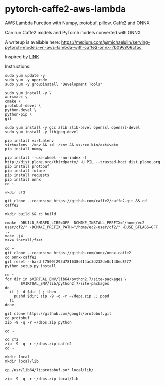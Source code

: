 # pytorch-caffe2-aws-lambda

AWS Lambda Function with Numpy, protobuf, pillow, Caffe2 and ONNX

Can run Caffe2 models and PyTorch models converted with ONNX

A writeup is available here: https://medium.com/@michaelulin/serving-pytorch-models-on-aws-lambda-with-caffe2-onnx-7b096806cfac

Inspired by [LINK](https://github.com/cemoody/lambda-chainer)

Instructions:

    sudo yum update -y
    sudo yum -y upgrade
    sudo yum -y groupinstall "Development Tools"

    sudo yum install -y \
    automake \
    cmake \
    protobuf-devel \
    python-devel \
    python-pip \
    git

    sudo yum install -y gcc zlib zlib-devel openssl openssl-devel
    sudo yum install -y libjpeg-devel

    pip install virtualenv
    virtualenv ~/env && cd ~/env && source bin/activate
    pip install numpy

    pip install --use-wheel --no-index -f http://dist.plone.org/thirdparty/ -U PIL --trusted-host dist.plone.org
    pip install protobuf
    pip install future
    pip install requests
    pip install onnx
    cd ~

    mkdir cf2

    git clone --recursive https://github.com/caffe2/caffe2.git && cd caffe2

    mkdir build && cd build

    cmake -DBUILD_SHARED_LIBS=OFF -DCMAKE_INSTALL_PREFIX="/home/ec2-user/cf2/" -DCMAKE_PREFIX_PATH="/home/ec2-user/cf2/" -DUSE_GFLAGS=OFF  ..
    make -j4
    make install/fast

    cd ~
    git clone --recursive https://github.com/onnx/onnx-caffe2
    cd onnx-caffe2
    git reset --hard f7509f293d781638ef14ac3d232de0c140ed8277
    python setup.py install

    cd ~
    for dir in $VIRTUAL_ENV/lib64/python2.7/site-packages \
           $VIRTUAL_ENV/lib/python2.7/site-packages
    do
      if [ -d $dir ] ; then
        pushd $dir; zip -9 -q -r ~/deps.zip .; popd
      fi
    done

    git clone https://github.com/google/protobuf.git
    cd protobuf
    zip -9 -q -r ~/deps.zip python

    cd ~

    cd cf2
    zip -9 -q -r ~/deps.zip caffe2
    cd ~

    mkdir local
    mkdir local/lib

    cp /usr/lib64/libprotobuf.so* local/lib/

    zip -9 -q -r ~/deps.zip local/lib
